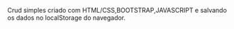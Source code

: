 Crud simples criado com HTML/CSS,BOOTSTRAP,JAVASCRIPT e salvando os dados no localStorage do navegador.
